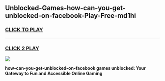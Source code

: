 
## Unblocked-Games-how-can-you-get-unblocked-on-facebook-Play-Free-md1hi
<h3>
<a href="https://premium76.site?title=how-can-you-get-unblocked-on-facebook&ref=10A">CLICK TO PLAY</a></h3>
<hr>

<h3>
<a href="https://premium76.site?title=how-can-you-get-unblocked-on-facebook&ref=10A">CLICK 2 PLAY</a>
  
</h3>

<a href="https://premium76.site?title=how-can-you-get-unblocked-on-facebook&ref=10A"><img src="https://clearcache.store/games.png"></a>


**how-can-you-get-unblocked-on-facebook games unblocked: Your Gateway to Fun and Accessible Online Gaming**
